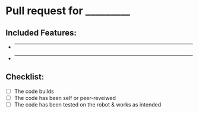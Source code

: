 # Pull request for _________

## Included Features:

- ___
- ___

## Checklist:

- [ ] The code builds
- [ ] The code has been self or peer-reveiwed
- [ ] The code has been tested on the robot & works as intended